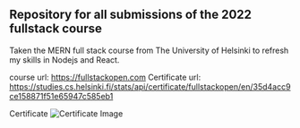 ## Repository for all submissions of the 2022 fullstack course
Taken the MERN full stack course from The University of Helsinki to refresh my skills in Nodejs and React.  

course url: https://fullstackopen.com 
Certificate url: https://studies.cs.helsinki.fi/stats/api/certificate/fullstackopen/en/35d4acc9ce158871f51e65947c585eb1

Certificate
![Certificate Image](https://studies.cs.helsinki.fi/stats/api/certificate/fullstackopen/en/35d4acc9ce158871f51e65947c585eb1 "Certificate")
